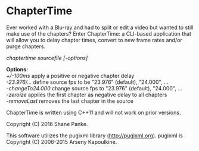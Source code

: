 ChapterTime
===========

Ever worked with a Blu-ray and had to split or edit a video but wanted to still make use of the chapters? Enter ChapterTime: a CLI-based application that will allow you to delay chapter times, convert to new frame rates and/or purge chapters.

*chaptertime sourcefile [-options]*

**Options:**<br />
*+/-100ms* 			apply a positive or negative chapter delay  
*-23.976/...* 		define source fps to be \"23.976\" (default), \"24.000\", ...  
*-changeTo24.000* 	change source fps to \"23.976\" (default), \"24.000\", ...  
*-zeroize* 			applies the first chapter as negative delay to all chapters  
*-removeLast*		removes the last chapter in the source  

ChapterTime is written using C++11 and will not work on prior versions.

Copyright (C) 2016 Shane Panke.

This software utilizes the pugixml library (http://pugixml.org). pugixml is Copyright (C) 2006-2015 Arseny Kapoulkine.